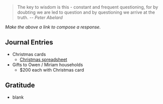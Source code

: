 > The key to wisdom is this - constant and frequent questioning, for by doubting we are led to question and by questioning we arrive at the truth.
> -- <cite>Peter Abelard</cite>

*Make the above a link to compose a response.*
## Journal Entries
-  Christmas cards
	- [Christmas spreadsheet](../../assets/contacts-christmas.ods)
- Gifts to Owen / Miriam households
	- $200 each with Christmas card

## Gratitude
- blank


